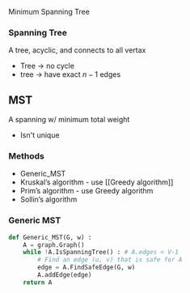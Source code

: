 Minimum Spanning Tree
### Spanning Tree
A tree, acyclic, and connects to all vertax
* Tree $\rightarrow$ no cycle
* tree $\rightarrow$ have exact $n-1$ edges

## MST
A spanning w/ minimum total weight
* Isn't unique

### Methods
* Generic_MST
* Kruskal’s algorithm - use [[Greedy algorithm]]
* Prim’s algorithm - use Greedy algorithm
* Sollin’s algorithm

### Generic MST
```python
def Generic_MST(G, w) :
	A = graph.Graph()
	while !A.IsSpanningTree() : # A.edges < V-1
		# Find an edge (u, v) that is safe for A
		edge = A.FindSafeEdge(G, w)
		A.addEdge(edge)
	return A
```